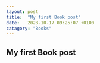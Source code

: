 ```yaml
---
layout: post
title:  "My first Book post"
date:   2023-10-17 09:25:07 +0100
catagory: "Books"
---
```


## My first Book post